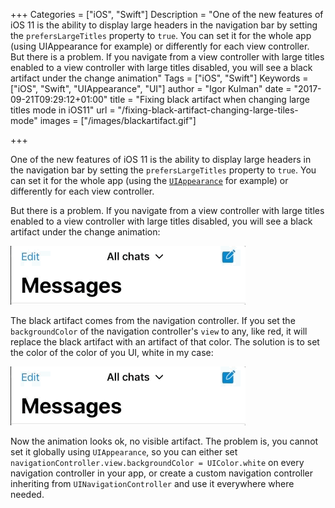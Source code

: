 +++
Categories = ["iOS", "Swift"]
Description = "One of the new features of iOS 11 is the ability to display large headers in the navigation bar by setting the `prefersLargeTitles` property to `true`.  You can set it for the whole app (using UIAppearance for example) or differently for each view controller. But there is a problem. If you navigate from a view controller with large titles enabled to a view controller with large titles disabled, you will see a black artifact under the change animation"
Tags = ["iOS", "Swift"]
Keywords = ["iOS", "Swift", "UIAppearance", "UI"]
author = "Igor Kulman"
date = "2017-09-21T09:29:12+01:00"
title = "Fixing black artifact when changing large titles mode in iOS11"
url = "/fixing-black-artifact-changing-large-tiles-mode"
images = ["/images/blackartifact.gif"]

+++

One of the new features of iOS 11 is the ability to display large headers in the navigation bar by setting the `prefersLargeTitles` property to `true`.  You can set it for the whole app (using the [`UIAppearance`](https://developer.apple.com/documentation/uikit/uiappearance) for example) or differently for each view controller. 

But there is a problem. If you navigate from a view controller with large titles enabled to a view controller with large titles disabled, you will see a black artifact under the change animation:

![Black navigation artifact](blackartifact.gif)

The black artifact comes from the navigation controller. If you set the `backgroundColor` of the navigation controller's `view` to any, like red, it will replace the black artifact with an artifact of that color. The solution is to set the color of the color of you UI, white in my case:

<!--more-->

![Black navigation artifact fixed](noartifact.gif)

Now the animation looks ok, no visible artifact. The problem is, you cannot set it globally using `UIAppearance`, so you can either set `navigationController.view.backgroundColor = UIColor.white` on every navigation controller in your app, or create a custom navigation controller inheriting from `UINavigationController` and use it everywhere where needed.
